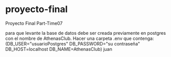 # proyecto-final
Proyecto Final Part-Time07

para que levante la base de datos debe ser creada previamente en postgres con el nombre de AthenasClub.
Hacer una carpeta .env que contenga:
(DB_USER="usuarioPostgres"
DB_PASSWORD="su contraseña"
DB_HOST=localhost
DB_NAME=AthenasClub)
juan